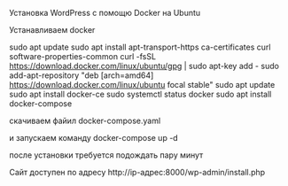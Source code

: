 Установка WordPress с помощю Docker на Ubuntu 


Устанавливаем  docker 

sudo apt update
sudo apt install apt-transport-https ca-certificates curl software-properties-common
curl -fsSL https://download.docker.com/linux/ubuntu/gpg | sudo apt-key add -
sudo add-apt-repository "deb [arch=amd64] https://download.docker.com/linux/ubuntu focal stable"
sudo apt update
sudo apt install docker-ce
sudo systemctl status docker
sudo apt  install docker-compose

скачиваем файил  docker-compose.yaml

и запускаем команду docker-compose up -d

после установки требуется подождать пару минут 

Сайт доступен по адресу http://ip-адрес:8000/wp-admin/install.php
